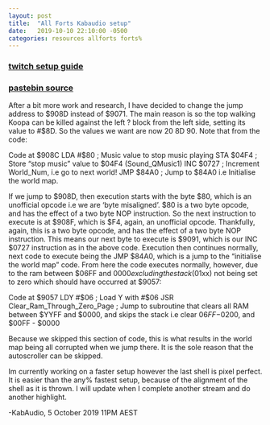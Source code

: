 ```yaml
---
layout: post
title:  "All Forts Kabaudio setup"
date:   2019-10-10 22:10:00 -0500
categories: resources allforts forts%
---
```


### [twitch setup guide](https://www.twitch.tv/videos/490508733)

### [pastebin source](https://pastebin.com/QzgfD7vU)

After a bit more work and research, I have decided to change the jump address to $908D instead of $9071. The main reason is so the top walking Koopa can be killed against the left ? block from the left side, setting its value to #$8D.
So the values we want are now 20 8D 90. Note that from the code:
 
Code at $908C
LDA #$80                ; Music value to stop music playing
STA $04F4               ; Store “stop music” value to $04F4 (Sound_QMusic1)
INC $0727               ; Increment World_Num, i.e go to next world!
JMP $84A0             ; Jump to $84A0 i.e Initialise the world map.
 
If we jump to $908D, then execution starts with the byte $80, which is an unofficial opcode i.e we are ‘byte misaligned’.
$80 is a two byte opcode, and has the effect of a two byte NOP instruction.
So the next instruction to execute is at $908F, which is $F4, again, an unofficial opcode. Thankfully, again, this is a two byte opcode, and has the effect of a two byte NOP instruction.
This means our next byte to execute is $9091, which is our INC $0727 instruction as in the above code.  Execution then continues normally, next code to execute being the JMP $84A0, which is a jump to the “initialise the world map” code. From here the code executes normally, however, due to the ram between $06FF and $0000 excluding the stack ($01xx) not being set to zero which should have occurred at $9057:
 
Code at $9057
LDY #$06                                                       ; Load Y with #$06
JSR Clear_Ram_Through_Zero_Page           ; Jump to subroutine that clears all RAM between $YYFF and $0000, and skips the stack i.e clear $06FF -$0200, and $00FF - $0000
 
Because we skipped this section of code, this is what results in the world map being all corrupted when we jump there. It is the sole reason that the autoscroller can be skipped.
 
Im currently working on a faster setup however the last shell is pixel perfect. It is easier than the any% fastest setup, because of the alignment of the shell as it is thrown.
I will update when I complete another stream and do another highlight.
 
-KabAudio, 5 October 2019 11PM AEST
